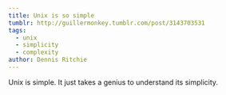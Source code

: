 ```yaml
---
title: Unix is so simple
tumblr: http://guillermonkey.tumblr.com/post/3143703531
tags:
  - unix
  - simplicity
  - complexity
author: Dennis Ritchie
---
```


Unix is simple. It just takes a genius to understand its simplicity.
